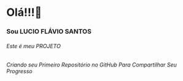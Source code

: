 # Olá!!!:clap:

### Sou LUCIO FLÁVIO SANTOS

###### Este é meu PROJETO 

###### Criando seu Primeiro Repositório no GitHub Para Compartilhar Seu Progresso
